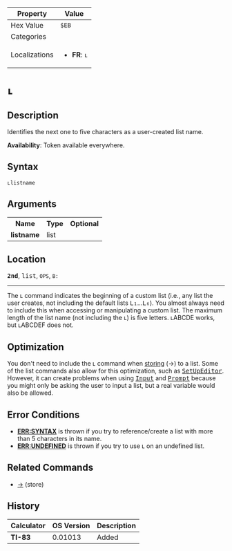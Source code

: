 | Property      | Value |
|---------------|-------|
| Hex Value     | `$EB`|
| Categories    | <ul></ul> |
| Localizations | <ul><li><b>FR</b>: `ʟ`</li></ul> |

# `ʟ`

## Description
Identifies the next one to five characters as a user-created list name.


<b>Availability</b>: Token available everywhere.

## Syntax
`ʟlistname`

## Arguments
<table>
<tr><th>Name</th><th>Type</th><th>Optional</th></tr>

<tr><td><b>listname</b></td><td>list</td><td></td></tr>

</table>

## Location
<tt><kbd><b>2nd</b></kbd></tt>, <kbd>list</kbd>, `OPS`, `B:`
<hr>

The ʟ command indicates the beginning of a custom list (i.e., any list the user creates, not including the default lists <tt>L₁</tt>…<tt>L₆</tt>). You almost always need to include this when accessing or manipulating a custom list. The maximum length of the list name (not including the ʟ) is five letters. ʟABCDE works, but ʟABCDEF does not.

## Optimization

You don't need to include the ʟ command when [storing](store) (→) to a list. Some of the list commands also allow for this optimization, such as <tt><a href="SetUpEditor.md">SetUpEditor</a></tt>. However, it can create problems when using <tt><a href="Input.md">Input</a></tt> and <tt><a href="Prompt.md">Prompt</a></tt> because you might only be asking the user to input a list, but a real variable would also be allowed.

## Error Conditions

*   **[ERR:SYNTAX](errors#syntax)** is thrown if you try to reference/create a list with more than 5 characters in its name.
*   **[ERR:UNDEFINED](errors#undefined)** is thrown if you try to use ʟ on an undefined list.

## Related Commands

*   [→](store) (store)

## History
| Calculator | OS Version | Description |
|------------|------------|-------------|
| <b>TI-83</b> | 0.01013 | Added |


